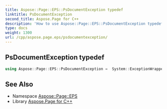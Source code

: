 ```yaml
---
title: Aspose::Page::EPS::PsDocumentException typedef
linktitle: PsDocumentException
second_title: Aspose.Page for C++
description: 'How to use Aspose::Page::EPS::PsDocumentException typedef in C++.'
type: docs
weight: 1300
url: /cpp/aspose.page.eps/psdocumentexception/
---
```

## PsDocumentException typedef




```cpp
using Aspose::Page::EPS::PsDocumentException =  System::ExceptionWrapper<Details_PsDocumentException>
```

## See Also

* Namespace [Aspose::Page::EPS](../)
* Library [Aspose.Page for C++](../../)
